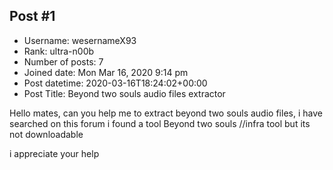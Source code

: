 ## Post #1
- Username: wesernameX93
- Rank: ultra-n00b
- Number of posts: 7
- Joined date: Mon Mar 16, 2020 9:14 pm
- Post datetime: 2020-03-16T18:24:02+00:00
- Post Title: Beyond two souls audio files extractor

Hello mates,  can you help me to extract beyond two souls audio files, i have searched on this forum i found a tool Beyond two souls //infra tool but its not downloadable 

i appreciate your help
